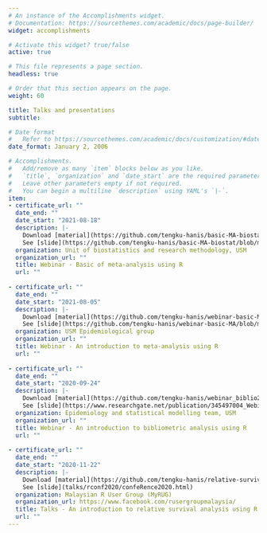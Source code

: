 ```yaml
---
# An instance of the Accomplishments widget.
# Documentation: https://sourcethemes.com/academic/docs/page-builder/
widget: accomplishments

# Activate this widget? true/false
active: true

# This file represents a page section.
headless: true

# Order that this section appears on the page.
weight: 60

title: Talks and presentations
subtitle:

# Date format
#   Refer to https://sourcethemes.com/academic/docs/customization/#date-format
date_format: January 2, 2006

# Accomplishments.
#   Add/remove as many `item` blocks below as you like.
#   `title`, `organization` and `date_start` are the required parameters.
#   Leave other parameters empty if not required.
#   You can begin a multiline `description` using YAML's `|-`.
item:
- certificate_url: ""
  date_end: ""
  date_start: "2021-08-18"
  description: |- 
    Download [material](https://github.com/tengku-hanis/basic-MA-biostat)  
    See [slide](https://github.com/tengku-hanis/basic-MA-biostat/blob/main/Slide-basic-MA.pdf)
  organization: Unit of biostatistics and research methodology, USM
  organization_url: ""
  title: Webinar - Basic of meta-analysis using R
  url: ""
  
- certificate_url: ""
  date_end: ""
  date_start: "2021-08-05"
  description: |- 
    Download [material](https://github.com/tengku-hanis/webinar-basic-MA)  
    See [slide](https://github.com/tengku-hanis/webinar-basic-MA/blob/main/MA-webinar-05-08-2021.pdf)
  organization: USM Epidemiological group
  organization_url: ""
  title: Webinar - An introduction to meta-analysis using R
  url: ""
  
- certificate_url: ""
  date_end: ""
  date_start: "2020-09-24"
  description: |- 
    Download [material](https://github.com/tengku-hanis/webinar_biblio24-09-2020)  
    See [slide](https://www.researchgate.net/publication/345497004_Webinar_An_introduction_to_bibliometric_analysis_using_R)
  organization: Epidemiology and statistical modelling team, USM
  organization_url: ""
  title: Webinar - An introduction to bibliometric analysis using R
  url: ""
  
- certificate_url: ""
  date_end: ""
  date_start: "2020-11-22"
  description: |-
    Download [material](https://github.com/tengku-hanis/relative-survival-nov2020)   
    See [slide](talks/rconf2020/confeRence2020.html)
  organization: Malaysian R User Group (MyRUG)
  organization_url: https://www.facebook.com/rusergroupmalaysia/
  title: Talks - An introduction to relative survival analysis using R
  url: ""
---
```

